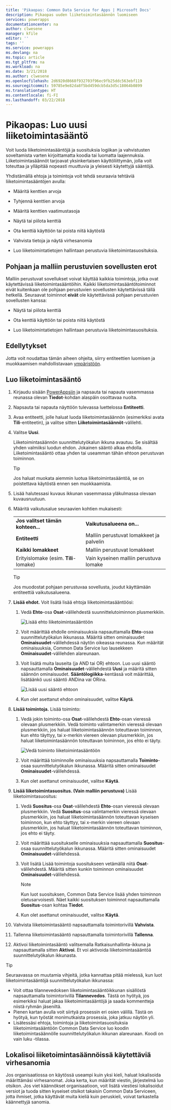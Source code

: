```yaml
---
title: 'Pikaopas: Common Data Service for Apps | Microsoft Docs'
description: Pikaopas uuden liiketoimintasäännön luomiseen
services: powerapps
documentationcenter: na
author: clwesene
manager: kfile
editor: ''
tags: ''
ms.service: powerapps
ms.devlang: na
ms.topic: article
ms.tgt_pltfrm: na
ms.workload: na
ms.date: 3/21/2018
ms.author: clwesene
ms.openlocfilehash: 2d6920d8668f932703f96ec9fb25ddc563ebf119
ms.sourcegitcommit: 59785e9e82da8f5bd459dcb5da3d5c18064b0899
ms.translationtype: HT
ms.contentlocale: fi-FI
ms.lasthandoff: 03/22/2018
---
```

# <a name="quickstart-create-a-new-business-rule"></a>Pikaopas: Luo uusi liiketoimintasääntö

Voit luoda liiketoimintasääntöjä ja suosituksia logiikan ja vahvistusten soveltamista varten kirjoittamatta koodia tai luomatta laajennuksia.  Liiketoimintasäännöt tarjoavat yksinkertaisen käyttöliittymän, jolla voit toteuttaa ja ylläpitää nopeasti muuttuvia ja yleisesti käytettyjä sääntöjä. 
  
 Yhdistämällä ehtoja ja toimintoja voit tehdä seuraavia tehtäviä liiketoimintasääntöjen avulla:  
  
-   Määritä kenttien arvoja  
  
-   Tyhjennä kenttien arvoja  
  
-   Määritä kenttien vaatimustasoja  
  
-   Näytä tai piilota kenttiä  
  
-   Ota kenttiä käyttöön tai poista niitä käytöstä  
  
-   Vahvista tietoja ja näytä virhesanomia  
  
-   Luo liiketoimintatietojen hallintaan perustuvia liiketoimintasuosituksia.  
  
## <a name="differences-between-canvas-and-model-driven-apps"></a>Pohjaan ja malliin perustuvien sovellusten erot

Malliin perustuvat sovellukset voivat käyttää kaikkia toimintoja, jotka ovat käytettävissä liiketoimintasääntöihin. Kaikki liiketoimintasääntötoiminnot eivät kuitenkaan ole pohjaan perustuvien sovellusten käytettävissä tällä hetkellä. Seuraavat toiminnot **eivät** ole käytettävissä pohjaan perustuvien sovellusten kanssa:

-   Näytä tai piilota kenttiä  
  
-   Ota kenttiä käyttöön tai poista niitä käytöstä  
    
-   Luo liiketoimintatietojen hallintaan perustuvia liiketoimintasuosituksia.  

## <a name="prerequisites"></a>Edellytykset
Jotta voit noudattaa tämän aiheen ohjeita, siirry entiteettien luomisen ja muokkaamisen mahdollistavaan [ympäristöön](../canvas-apps/working-with-environments.md).

## <a name="create-a-business-rule"></a>Luo liiketoimintasääntö
  
1. Kirjaudu sisään [PowerAppsiin](https://web.powerapps.com) ja napsauta tai napauta vasemmassa reunassa olevan **Tiedot**-kohdan alaspäin osoittavaa nuolta.

1. Napsauta tai napauta näyttöön tulevassa luettelossa **Entiteetti**.
  
1. Avaa entiteetti, jolle haluat luoda liiketoimintasäännön (esimerkiksi avata **Tili**-entiteetin), ja valitse sitten **Liiketoimintasäännöt**-välilehti.  

1.  Valitse **Uusi**.  
  
     Liiketoimintasäännön suunnittelutyökalun ikkuna avautuu. Se sisältää yhden valmiiksi luodun ehdon. Jokainen sääntö alkaa ehdolla. Liiketoimintasääntö ottaa yhden tai useamman tähän ehtoon perustuvan toiminnon.  

    > [!TIP]
    > Jos haluat muokata aiemmin luotua liiketoimintasääntöä, se on poistettava käytöstä ennen sen muokkaamista.  
  
1.  Lisää halutessasi kuvaus ikkunan vasemmassa yläkulmassa olevaan kuvausruutuun.  
  
1.  Määritä vaikutusalue seuraavien kohtien mukaisesti:  
  
    |||  
    |-|-|  
    |**Jos valitset tämän kohteen...**|**Vaikutusalueena on...**|  
    |**Entiteetti**|Malliin perustuvat lomakkeet ja palvelin|  
    |**Kaikki lomakkeet**|Malliin perustuvat lomakkeet|  
    |Erityislomake (esim. **Tili**-lomake)|Vain kyseinen malliin perustuva lomake|  

    > [!TIP]
    > Jos muodostat pohjaan perustuvaa sovellusta, joudut käyttämään entiteettiä vaikutusalueena.
  
1. **Lisää ehdot.** Voit lisätä lisää ehtoja liiketoimintasääntöösi:  
  
    1.  Vedä **Ehto**-osa **Osat**-välilehdestä suunnittelutoiminnon plusmerkkiin.  
  
        ![Lisää ehto liiketoimintasääntöön](./media/data-platform-cds-create-business-rule/add-condition-business-rule.png "Lisää ehto liiketoimintasääntöön")  
  
    2.  Voit määrittää ehdolle ominaisuuksia napsauttamalla **Ehto**-osaa suunnittelutyökalun ikkunassa. Määritä sitten ominaisuudet **Ominaisuudet**-välilehdessä näytön oikeassa reunassa. Kun määrität ominaisuuksia, Common Data Service luo lausekkeen **Ominaisuudet**-välilehden alareunaan.  
  
    3.  Voit lisätä muita lauseita (ja AND tai OR) ehtoon. Luo uusi sääntö napsauttamalla **Ominaisuudet**-välilehdestä **Uusi** ja määritä sitten säännön ominaisuudet. **Sääntölogiikka**-kentässä voit määrittää, lisätäänkö uusi sääntö ANDina vai ORina.  
  
        ![Lisää uusi sääntö ehtoon](./media/data-platform-cds-create-business-rule/add-new-rule-condition.png "Lisää uusi sääntö ehtoon")  
  
    4.  Kun olet asettanut ehdon ominaisuudet, valitse **Käytä**.  
  
9. **Lisää toimintoja.** Lisää toiminto:  
  
    1.  Vedä jokin toiminto-osa **Osat**-välilehdestä **Ehto**-osan vieressä olevaan plusmerkkiin. Vedä toiminto valintamerkin vieressä olevaan plusmerkkiin, jos haluat liiketoimintasäännön toteuttavan toiminnon, kun ehto täyttyy, tai x-merkin viereen olevaan plusmerkkiin, jos haluat liiketoimintasäännön toteuttavan toiminnon, jos ehto ei täyty.  
  
        ![Vedä toiminto liiketoimintasääntöön](./media/data-platform-cds-create-business-rule/drag-an-action-business-rule.png "Vedä toiminto liiketoimintasääntöön")  
  
    2.  Voit määrittää toiminnolle ominaisuuksia napsauttamalla **Toiminto**-osaa suunnittelutyökalun ikkunassa. Määritä sitten ominaisuudet **Ominaisuudet**-välilehdessä.  
  
    3.  Kun olet asettanut ominaisuudet, valitse **Käytä**.  
  
10. **Lisää liiketoimintasuositus. (Vain malliin perustuva)** Lisää liiketoimintasuositus:  
  
    1.  Vedä **Suositus**-osa **Osat**-välilehdestä **Ehto**-osan vieressä olevaan plusmerkkiin. Vedä **Suositus**-osa valintamerkin vieressä olevaan plusmerkkiin, jos haluat liiketoimintasäännön toteuttavan kyseisen toiminnon, kun ehto täyttyy, tai x-merkin viereen olevaan plusmerkkiin, jos haluat liiketoimintasäännön toteuttavan toiminnon, jos ehto ei täyty.  
  
    2.  Voit määrittää suositukselle ominaisuuksia napsauttamalla **Suositus**-osaa suunnittelutyökalun ikkunassa. Määritä sitten ominaisuudet **Ominaisuudet**-välilehdessä.  
  
    3.  Voit lisätä Lisää toimintoja suositukseen vetämällä niitä **Osat**-välilehdestä. Määritä sitten kunkin toiminnon ominaisuudet **Ominaisuudet**-välilehdessä.  
  
        > [!NOTE]
        >  Kun luot suosituksen, Common Data Service lisää yhden toiminnon oletusarvoisesti. Näet kaikki suosituksen toiminnot napsauttamalla **Suositus**-osan kohtaa **Tiedot**.  
  
    4.  Kun olet asettanut ominaisuudet, valitse **Käytä**.  
  
11. Vahvista liiketoimintasääntö napsauttamalla toimintorivillä **Vahvista**.  
  
12. Tallenna liiketoimintasääntö napsauttamalla toimintorivillä **Tallenna**.  
  
13. Aktivoi liiketoimintasääntö valitsemalla Ratkaisunhallinta-ikkuna ja napsauttamalla sitten **Aktivoi**. Et voi aktivoida liiketoimintasääntöä suunnittelutyökalun ikkunasta.  
  
> [!TIP]
>  Seuraavassa on muutamia vihjeitä, jotka kannattaa pitää mielessä, kun luot liiketoimintasääntöjä suunnittelutyökalun ikkunassa:  
>   
> - Voit ottaa tilannevedoksen liiketoimintasääntöikkunan sisällöstä napsauttamalla toimintorivillä **Tilannevedos**. Tästä on hyötyä, jos esimerkiksi haluat jakaa liiketoimintasääntöjä ja saada kommentteja niistä ryhmän jäseniltä.  
> - Pienen kartan avulla voit siirtyä prosessin eri osien välillä. Tästä on hyötyä, kun työstät monimutkaista prosessia, joka jatkuu näytön yli.  
> - Lisätessäsi ehtoja, toimintoja ja liiketoimintasuosituksia liiketoimintasääntöön Common Data Service luo koodin liiketoimintasäännölle suunnittelutyökalun ikkunan alareunaan. Koodi on vain luku -tilassa.  
  
## <a name="localize-error-messages-used-in-business-rules"></a>Lokalisoi liiketoimintasäännöissä käytettäviä virhesanomia  
 Jos organisaatiossa on käytössä useampi kuin yksi kieli, haluat lokalisoida määrittämäsi virhesanomat. Joka kerta, kun määrität viestin, järjestelmä luo otsikon. Jos viet käännökset organisaatioon, voit lisätä viestiesi lokalisoidut versiot ja tuoda sitten kyseiset otsikot takaisin Common Data Serviceen, jotta ihmiset, jotka käyttävät muita kieliä kuin peruskieli, voivat tarkastella käännettyjä sanomia.  
  